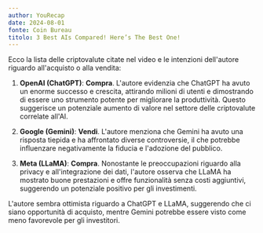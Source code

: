 ```yaml
---
author: YouRecap
date: 2024-08-01
fonte: Coin Bureau
titolo: 3 Best AIs Compared! Here’s The Best One!
---
```


Ecco la lista delle criptovalute citate nel video e le intenzioni dell'autore riguardo all'acquisto o alla vendita:

1. **OpenAI (ChatGPT)**: **Compra**. L'autore evidenzia che ChatGPT ha avuto un enorme successo e crescita, attirando milioni di utenti e dimostrando di essere uno strumento potente per migliorare la produttività. Questo suggerisce un potenziale aumento di valore nel settore delle criptovalute correlate all'AI.

2. **Google (Gemini)**: **Vendi**. L'autore menziona che Gemini ha avuto una risposta tiepida e ha affrontato diverse controversie, il che potrebbe influenzare negativamente la fiducia e l'adozione del pubblico.

3. **Meta (LLaMA)**: **Compra**. Nonostante le preoccupazioni riguardo alla privacy e all'integrazione dei dati, l'autore osserva che LLaMA ha mostrato buone prestazioni e offre funzionalità senza costi aggiuntivi, suggerendo un potenziale positivo per gli investimenti.

L'autore sembra ottimista riguardo a ChatGPT e LLaMA, suggerendo che ci siano opportunità di acquisto, mentre Gemini potrebbe essere visto come meno favorevole per gli investitori.
